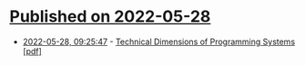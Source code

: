 # [Published on 2022-05-28](index.md)

* [2022-05-28, 09:25:47](https://news.ycombinator.com/item?id=31538883) - [Technical Dimensions of Programming Systems [pdf]](https://raw.githubusercontent.com/jdjakub/papers/master/prog-2022/prog22-master.pdf)
